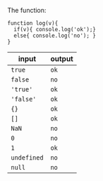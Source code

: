 The function:

```
function log(v){
  if(v){ console.log('ok');}
  else{ console.log('no'); }
}
```

| input       | output |
| ----------- | ------ |
| `true`      | `ok`   |
| `false`     | `no`   |
| `'true'`    | `ok`   |
| `'false'`   | `ok`   |
| `{}`        | `ok`   |
| `[]`        | `ok`   |
| `NaN`       | `no`   |
| `0`         | `no`   |
| `1`         | `ok`   |
| `undefined` | `no`   |
| `null`      | `no`   |
